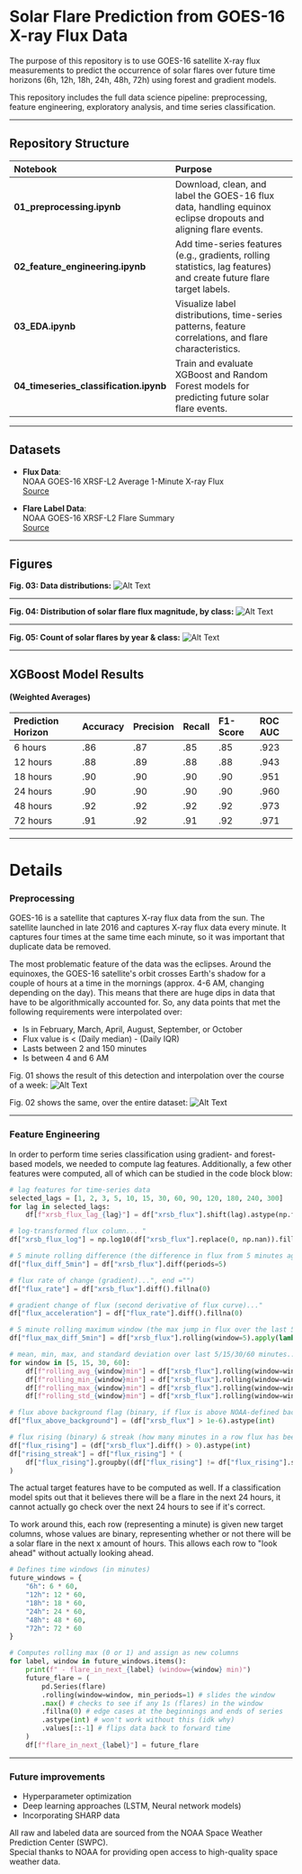 # Solar Flare Prediction from GOES-16 X-ray Flux Data
The purpose of this repository is to use GOES-16 satellite X-ray flux measurements to predict the occurrence of solar flares over future time horizons (6h, 12h, 18h, 24h, 48h, 72h) using forest and gradient models. 

This repository includes the full data science pipeline: preprocessing, feature engineering, exploratory analysis, and time series classification.

---

## Repository Structure

| Notebook | Purpose |
|:---------|:--------|
| **01_preprocessing.ipynb** | Download, clean, and label the GOES-16 flux data, handling equinox eclipse dropouts and aligning flare events. |
| **02_feature_engineering.ipynb** | Add time-series features (e.g., gradients, rolling statistics, lag features) and create future flare target labels. |
| **03_EDA.ipynb** | Visualize label distributions, time-series patterns, feature correlations, and flare characteristics. |
| **04_timeseries_classification.ipynb** | Train and evaluate XGBoost and Random Forest models for predicting future solar flare events. |

---

## Datasets

- **Flux Data**:  
  NOAA GOES-16 XRSF-L2 Average 1-Minute X-ray Flux  
  [Source](https://data.ngdc.noaa.gov/platforms/solar-space-observing-satellites/goes/goes16/l2/data/xrsf-l2-avg1m_science/)

- **Flare Label Data**:  
  NOAA GOES-16 XRSF-L2 Flare Summary  
  [Source](https://data.ngdc.noaa.gov/platforms/solar-space-observing-satellites/goes/goes16/l2/data/xrsf-l2-flsum_science/)

---

## Figures

**Fig. 03: Data distributions:**
![Alt Text](img/fig03.png)

---

**Fig. 04: Distribution of solar flare flux magnitude, by class:**
![Alt Text](img/fig04.png)

---

**Fig. 05: Count of solar flares by year & class:**
![Alt Text](img/fig05.png)

---

## XGBoost Model Results
#### (Weighted Averages)

| Prediction Horizon | Accuracy | Precision | Recall | F1-Score | ROC AUC |
|:-------------------|:---------|:----------|:-------|:---------|:---------|
| 6 hours   |   .86     |    .87     |   .85     |   .85     |   .923    |
| 12 hours  |   .88     |    .89     |   .88     |   .88     |   .943    |
| 18 hours  |   .90     |    .90     |   .90     |   .90     |   .951    |
| 24 hours  |   .90     |    .90     |   .90     |   .90     |   .960    |
| 48 hours  |   .92     |    .92     |   .92     |   .92     |   .973    |
| 72 hours  |   .91     |    .92     |   .91     |   .92     |   .971    |

---

# Details
### Preprocessing
GOES-16 is a satellite that captures X-ray flux data from the sun. The satellite launched in late 2016 and captures X-ray flux data every minute. It captures four times at the same time each minute, so it was important that duplicate data be removed. 

The most problematic feature of the data was the eclipses. Around the equinoxes, the GOES-16 satellite's orbit crosses Earth's shadow for a couple of hours at a time in the mornings (approx. 4-6 AM, changing depending on the day). This means that there are huge dips in data that have to be algorithmically accounted for. So, any data points that met the following requirements were interpolated over:

- Is in February, March, April, August, September, or October
- Flux value is < (Daily median) - (Daily IQR)
- Lasts between 2 and 150 minutes
- Is between 4 and 6 AM

Fig. 01 shows the result of this detection and interpolation over the course of a week:
![Alt Text](img/fig01.png)

Fig. 02 shows the same, over the entire dataset:
![Alt Text](img/fig02.png)

---

### Feature Engineering
In order to perform time series classification using gradient- and forest-based models, we needed to compute lag features. Additionally, a few other features were computed, all of which can be studied in the code block blow:

```python
# lag features for time-series data
selected_lags = [1, 2, 3, 5, 10, 15, 30, 60, 90, 120, 180, 240, 300]
for lag in selected_lags:
    df[f"xrsb_flux_lag_{lag}"] = df["xrsb_flux"].shift(lag).astype(np.float32)

# log-transformed flux column... "
df["xrsb_flux_log"] = np.log10(df["xrsb_flux"].replace(0, np.nan)).fillna(-10)

# 5 minute rolling difference (the difference in flux from 5 minutes ago)..."
df["flux_diff_5min"] = df["xrsb_flux"].diff(periods=5)

# flux rate of change (gradient)...", end ="")
df["flux_rate"] = df["xrsb_flux"].diff().fillna(0)

# gradient change of flux (second derivative of flux curve)..."
df["flux_acceleration"] = df["flux_rate"].diff().fillna(0)

# 5 minute rolling maximum window (the max jump in flux over the last 5 minutes)..."
df["flux_max_diff_5min"] = df["xrsb_flux"].rolling(window=5).apply(lambda x: x.max() - x.min(), raw=True)

# mean, min, max, and standard deviation over last 5/15/30/60 minutes..."
for window in [5, 15, 30, 60]:
    df[f"rolling_avg_{window}min"] = df["xrsb_flux"].rolling(window=window, min_periods=1).mean()
    df[f"rolling_min_{window}min"] = df["xrsb_flux"].rolling(window=window, min_periods=1).min()
    df[f"rolling_max_{window}min"] = df["xrsb_flux"].rolling(window=window, min_periods=1).max()
    df[f"rolling_std_{window}min"] = df["xrsb_flux"].rolling(window=window, min_periods=1).std()

# flux above background flag (binary, if flux is above NOAA-defined background threshold)...
df["flux_above_background"] = (df["xrsb_flux"] > 1e-6).astype(int)

# flux rising (binary) & streak (how many minutes in a row flux has been rising)...
df["flux_rising"] = (df["xrsb_flux"].diff() > 0).astype(int)
df["rising_streak"] = df["flux_rising"] * (
    df["flux_rising"].groupby((df["flux_rising"] != df["flux_rising"].shift()).cumsum()).cumcount() + 1
)
```

The actual target features have to be computed as well. If a classification model spits out that it believes there will be a flare in the next 24 hours, it cannot actually go check over the next 24 hours to see if it's correct. 

To work around this, each row (representing a minute) is given new target columns, whose values are binary, representing whether or not there will be a solar flare in the next x amount of hours. This allows each row to "look ahead" without actually looking ahead.

```python
# Defines time windows (in minutes)
future_windows = {
    "6h": 6 * 60,
    "12h": 12 * 60,
    "18h": 18 * 60,
    "24h": 24 * 60,
    "48h": 48 * 60,
    "72h": 72 * 60
}

# Computes rolling max (0 or 1) and assign as new columns
for label, window in future_windows.items():
    print(f" - flare_in_next_{label} (window={window} min)")
    future_flare = (
        pd.Series(flare)
        .rolling(window=window, min_periods=1) # slides the window
        .max() # checks to see if any 1s (flares) in the window
        .fillna(0) # edge cases at the beginnings and ends of series
        .astype(int) # won't work without this (idk why)
        .values[::-1] # flips data back to forward time
    )
    df[f"flare_in_next_{label}"] = future_flare
```

---

### Future improvements
- Hyperparameter optimization
- Deep learning approaches (LSTM, Neural network models)
- Incorporating SHARP data

All raw and labeled data are sourced from the NOAA Space Weather Prediction Center (SWPC).  
Special thanks to NOAA for providing open access to high-quality space weather data.